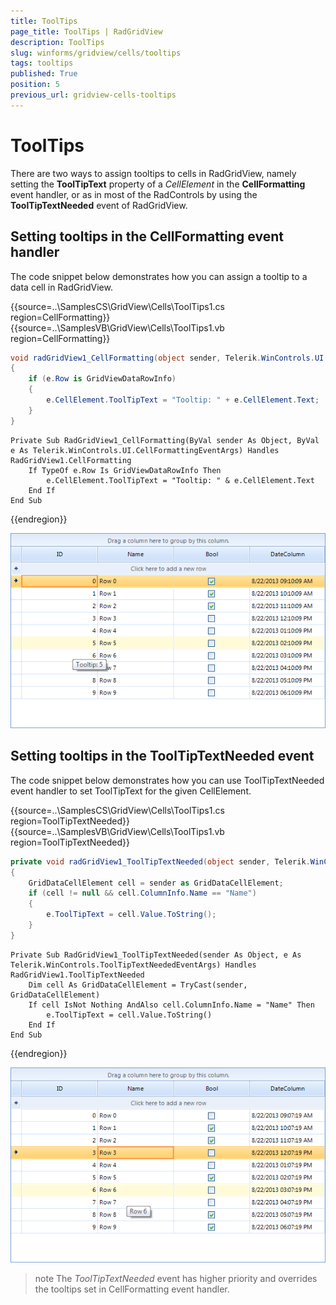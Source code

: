```yaml
---
title: ToolTips
page_title: ToolTips | RadGridView
description: ToolTips
slug: winforms/gridview/cells/tooltips
tags: tooltips
published: True
position: 5
previous_url: gridview-cells-tooltips
---
```


# ToolTips



There are two ways to assign tooltips to cells in RadGridView, namely setting the __ToolTipText__ property of a *CellElement* in the __CellFormatting__ event handler, or as in most of the RadControls by using the __ToolTipTextNeeded__ event of RadGridView.
      

## Setting tooltips in the CellFormatting event handler

The code snippet below demonstrates how you can assign a tooltip to a data cell in RadGridView.

{{source=..\SamplesCS\GridView\Cells\ToolTips1.cs region=CellFormatting}} 
{{source=..\SamplesVB\GridView\Cells\ToolTips1.vb region=CellFormatting}} 

````C#
void radGridView1_CellFormatting(object sender, Telerik.WinControls.UI.CellFormattingEventArgs e)
{
    if (e.Row is GridViewDataRowInfo)
    {
        e.CellElement.ToolTipText = "Tooltip: " + e.CellElement.Text;
    }
}

````
````VB.NET
Private Sub RadGridView1_CellFormatting(ByVal sender As Object, ByVal e As Telerik.WinControls.UI.CellFormattingEventArgs) Handles RadGridView1.CellFormatting
    If TypeOf e.Row Is GridViewDataRowInfo Then
        e.CellElement.ToolTipText = "Tooltip: " & e.CellElement.Text
    End If
End Sub

````

{{endregion}} 


![gridview-cells-tooltips 001](images/gridview-cells-tooltips001.png)

## Setting tooltips in the ToolTipTextNeeded event

The code snippet below demonstrates how you can use ToolTipTextNeeded event handler to set ToolTipText for the given CellElement.

{{source=..\SamplesCS\GridView\Cells\ToolTips1.cs region=ToolTipTextNeeded}} 
{{source=..\SamplesVB\GridView\Cells\ToolTips1.vb region=ToolTipTextNeeded}} 

````C#
private void radGridView1_ToolTipTextNeeded(object sender, Telerik.WinControls.ToolTipTextNeededEventArgs e)
{
    GridDataCellElement cell = sender as GridDataCellElement;
    if (cell != null && cell.ColumnInfo.Name == "Name")
    {
        e.ToolTipText = cell.Value.ToString();
    }
}

````
````VB.NET
Private Sub RadGridView1_ToolTipTextNeeded(sender As Object, e As Telerik.WinControls.ToolTipTextNeededEventArgs) Handles RadGridView1.ToolTipTextNeeded
    Dim cell As GridDataCellElement = TryCast(sender, GridDataCellElement)
    If cell IsNot Nothing AndAlso cell.ColumnInfo.Name = "Name" Then
        e.ToolTipText = cell.Value.ToString()
    End If
End Sub

````

{{endregion}} 


![gridview-cells-tooltips 002](images/gridview-cells-tooltips002.png)

>note The *ToolTipTextNeeded* event has higher priority and overrides the tooltips set in CellFormatting event handler.
>

